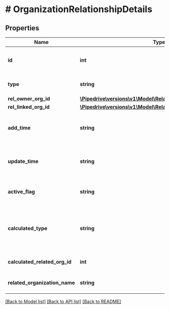 # # OrganizationRelationshipDetails

## Properties

Name | Type | Description | Notes
------------ | ------------- | ------------- | -------------
**id** | **int** | The ID of the organization relationship | [optional]
**type** | **string** | The type of the relationship | [optional]
**rel_owner_org_id** | [**\Pipedrive\versions\v1\Model\RelationshipOrganizationInfoItem**](RelationshipOrganizationInfoItem.md) |  | [optional]
**rel_linked_org_id** | [**\Pipedrive\versions\v1\Model\RelationshipOrganizationInfoItem**](RelationshipOrganizationInfoItem.md) |  | [optional]
**add_time** | **string** | The creation date and time of the relationship | [optional]
**update_time** | **string** | The last updated date and time of the relationship | [optional]
**active_flag** | **string** | Whether the relationship is active or not | [optional]
**calculated_type** | **string** | The calculated type of the relationship with the linked organization | [optional]
**calculated_related_org_id** | **int** | The ID of the linked organization | [optional]
**related_organization_name** | **string** | The name of the linked organization | [optional]

[[Back to Model list]](../README.md#documentation-for-models) [[Back to API list]](../README.md#documentation-for-api-endpoints) [[Back to README]](../README.md)
